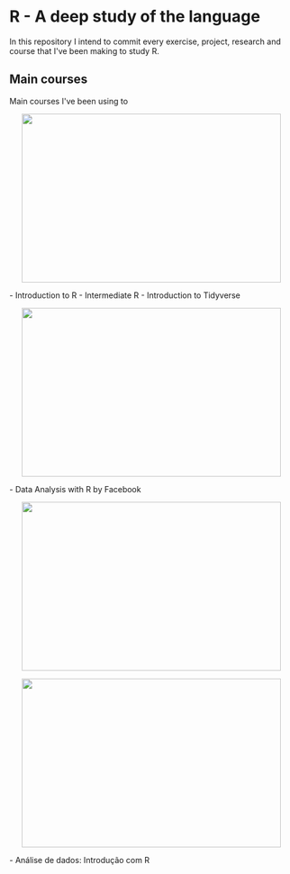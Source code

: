 # R - A deep study of the language 

In this repository I intend to commit every exercise, project, research and course that I've been making to study R. 

## Main courses
Main courses I've been using to
<p align="center">
  <img width="460" height="300" src="https://i.imgur.com/URuAhvv.png">
</p>
- Introduction to R
- Intermediate R
- Introduction to Tidyverse
<p align="center">
  <img width="460" height="300" src="https://i.imgur.com/48Ra2yf.png">
</p>
- Data Analysis with R by Facebook
<p align="center">
  <img width="460" height="300" src="https://i.imgur.com/xZlhO2L.png">
</p>
<p align="center">
  <img width="460" height="300" src="https://i.imgur.com/LP95TR0.jpg">
</p>
- Análise de dados: Introdução com R
